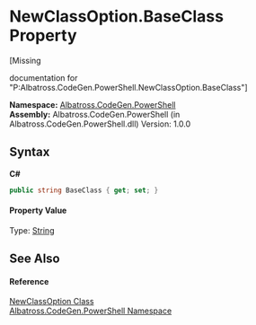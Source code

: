 # NewClassOption.BaseClass Property 
 

\[Missing <summary> documentation for "P:Albatross.CodeGen.PowerShell.NewClassOption.BaseClass"\]

**Namespace:**&nbsp;<a href="73820E42.md">Albatross.CodeGen.PowerShell</a><br />**Assembly:**&nbsp;Albatross.CodeGen.PowerShell (in Albatross.CodeGen.PowerShell.dll) Version: 1.0.0

## Syntax

**C#**<br />
``` C#
public string BaseClass { get; set; }
```


#### Property Value
Type: <a href="http://msdn2.microsoft.com/en-us/library/s1wwdcbf" target="_blank">String</a>

## See Also


#### Reference
<a href="8D73D528.md">NewClassOption Class</a><br /><a href="73820E42.md">Albatross.CodeGen.PowerShell Namespace</a><br />